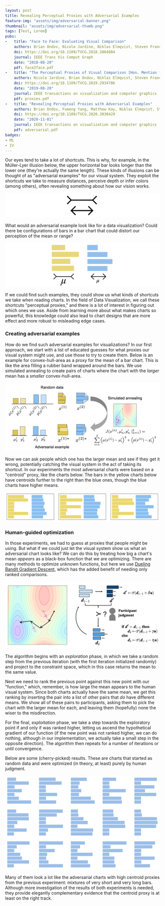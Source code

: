 ```yaml
---
layout: post
title: Revealing Perceptual Proxies with Adversarial Examples
feature-img: "assets/img/adversarial-banner.png"
thumbnail: "assets/img/adversarial-thumb.png"
tags: [Test, Lorem]
pubs:
-   title: "Face to Face: Evaluating Visual Comparison"
    authors: Brian Ondov, Nicole Jardine, Niklas Elmqvist, Steven Franconeri
    doi: https://doi.org/10.1109/TVCG.2018.2864884
    journal: IEEE Trans Vis Comput Graph
    date: "2018-08-20"
    pdf: face2face.pdf
-   title: "The Perceptual Proxies of Visual Comparison [Hon. Mention for Best Paper]"
    authors: Nicole Jardine, Brian Ondov, Niklas Elmqvist, Steven Franconeri
    doi: https://doi.org/10.1109/TVCG.2019.2934786
    date: "2019-08-20"
    journal: IEEE transactions on visualization and computer graphics
    pdf: proxies.pdf
-   title: "Revealing Perceptual Proxies with Adversarial Examples"
    authors: Brian Ondov, Fumeng Yang, Matthew Kay, Niklas Elmqvist, Steven Franconeri
    doi: https://doi.org/10.1109/TVCG.2020.3030429
    date: "2020-11-01"
    journal: IEEE transactions on visualization and computer graphics
    pdf: adversarial.pdf
badges:
- ML
- IV
---
```


Our eyes tend to take a lot of shortcuts. This is why, for example, in the
Müller-Lyer illusion below, the upper horizontal bar looks longer than the
lower one (they're actually the same length). These kinds of illusions can be
thought of as "adversarial examples" for our visual
system. They exploit the shortcuts we take to measure distances, perceive
depth or infer colors (among others), often revealing something about how our
vision works.

<img style="margin:auto;" src="/assets/img/illusions.png"/>

What would an adversarial example look like for a data visualization? Could
there be configurations of bars in a bar chart that could distort our
perception of the mean or range?

<img style="margin:auto;" src="/assets/img/illusionchart.png"/>

If we could find such examples, they could show us what kinds of shortcuts we
take when reading charts. In the field of Data Visualization, we call these
shortcuts "perceptual proxies," and there is a lot of interest in figuring out
which ones we use. Aside from learning more about what makes charts so
powerful, this knowledge could also lead to chart designs that are more effect
and more robust to misleading edge cases.

### Creating adversarial examples ###

How do we find such adversarial examples for visualizations? In our first
approach, we start with a list of educated guesses for what proxies our visual
system might use, and use those to try to create them. Below is an example for convex-hull-area as a proxy for the mean of
a bar chart. This is like the area filling a rubber band wrapped around the
bars. We use simulated annealing to create pairs of charts where the chart
with the *larger* mean has a *smaller* convex-hull-area.

<img style="margin:auto;" src="/assets/img/adversarial.png"/>

Now we can ask people which one has the larger mean and see if they get it
wrong, potentially catching the visual system in the act of taking its
shortcut. In our experiments the most adversarial charts were based on a
"centroid" proxy, like the charts below. The bars in the yellow charts below
have centroids further to the right than the blue ones, though the blue charts
have higher means.

<img style="margin:auto;" src="/assets/img/centroids.png"/>

### Human-guided optimization ###

In those experiments, we had to guess at proxies that people might be
using. But what if we could just let the visual system show us what an
adversarial chart looks like? We can do this by treating how big a chart's
mean *appears*  as a black-box function that we are optimizing. There are
many methods to optimize unknown functions, but here we use [Dueling Bandit
Gradient Descent](https://doi.org/10.1145/1553374.1553527), which has the added
benefit of needing only ranked comparisons.

<img style="margin:auto;" src="/assets/img/dbgd.png"/>

The algorithm begins with an *exploration* phase, in which we take a random
step from the previous iteration (with the first iteration initialized randomly)
and project to the constraint space, which in this case returns the mean to
the same value.

Next we need to rank the previous point against this new point
with our "function," which, remember, is how large the mean appears to the human
visual system. Since both charts actually have the same mean, we get this
ranking by inserting the pair into a list of other pairs that *do* have different
means. We show all of these pairs to participants, asking them to pick the chart
with the larger mean for each, and leaving them (hopefully) none the wiser to
the misdirection.

For the final, *exploitation* phase, we take a step towards the exploratory
point if and only if was ranked higher, letting us ascend the hypothetical
gradient of our function (if the new point was not ranked higher, we can do
nothing, although in our implementation, we actually take a small step in the
opposite direction). The algorithm then repeats for a number of iterations or
until convergence.

Below are some (cherry-picked) results. These are charts that started as
random data and were optimized (in theory, at least) purely by human judgment.


<img style="margin:auto;" src="/assets/img/exp2results.png"/>

 Many of them look a lot
like the adversarial charts with high centroid proxies from the previous
experiment: mixtures of very short and very long bars. Although more investigation
of the results of both experiments is needed, they provide elegantly
complementary evidence that the centroid proxy is at least on the right track.

